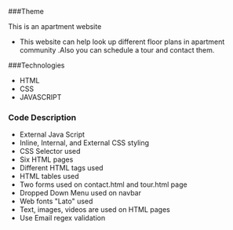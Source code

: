 ###Theme


This is an apartment website
 + This website can help look up different floor plans in apartment community .Also you can schedule a tour and contact them.


###Technologies

+ HTML
+ CSS
+ JAVASCRIPT


### Code Description

 + External Java Script
 + Inline, Internal, and External CSS styling
 + CSS Selector used
 + Six HTML pages
 + Different HTML tags used
 + HTML tables used
 + Two forms used on contact.html and tour.html page
 + Dropped Down Menu used on navbar 
 + Web fonts "Lato" used
 + Text, images, videos are used on HTML pages
 + Use Email regex validation
 
  



